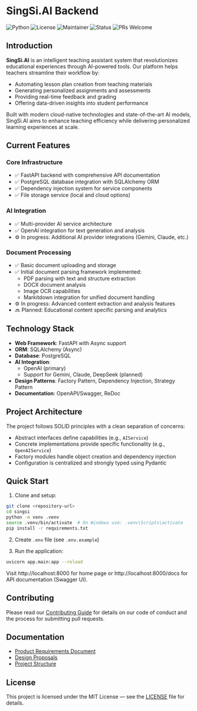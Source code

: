 # SingSi.AI Backend

![Python](https://img.shields.io/badge/Python-3.12-blue.svg)
![License](https://img.shields.io/badge/license-MIT-green.svg)
![Maintainer](https://img.shields.io/badge/maintainer-qavit-yellow)
![Status](https://img.shields.io/badge/status-alpha-orange)
![PRs Welcome](https://img.shields.io/badge/PRs-welcome-brightgreen.svg)

## Introduction

**SingSi.AI** is an intelligent teaching assistant system that revolutionizes educational experiences through AI-powered tools. Our platform helps teachers streamline their workflow by:

- Automating lesson plan creation from teaching materials
- Generating personalized assignments and assessments
- Providing real-time feedback and grading
- Offering data-driven insights into student performance

Built with modern cloud-native technologies and state-of-the-art AI models, SingSi.AI aims to enhance teaching efficiency while delivering personalized learning experiences at scale.

## Current Features

### Core Infrastructure
- ✅ FastAPI backend with comprehensive API documentation
- ✅ PostgreSQL database integration with SQLAlchemy ORM
- ✅ Dependency injection system for service components
- ✅ File storage service (local and cloud options)

### AI Integration
- ✅ Multi-provider AI service architecture
- ✅ OpenAI integration for text generation and analysis
- ⚙️ In progress: Additional AI provider integrations (Gemini, Claude, etc.)

### Document Processing
- ✅ Basic document uploading and storage
- ✅ Initial document parsing framework implemented:
  - PDF parsing with text and structure extraction
  - DOCX document analysis
  - Image OCR capabilities
  - Markitdown integration for unified document handling
- ⚙️ In progress: Advanced content extraction and analysis features
- 🔜 Planned: Educational content specific parsing and analytics

## Technology Stack

- **Web Framework**: FastAPI with Async support
- **ORM**: SQLAlchemy (Async)
- **Database**: PostgreSQL
- **AI Integration**:
  - OpenAI (primary)
  - Support for Gemini, Claude, DeepSeek (planned)
- **Design Patterns**: Factory Pattern, Dependency Injection, Strategy Pattern
- **Documentation**: OpenAPI/Swagger, ReDoc

## Project Architecture

The project follows SOLID principles with a clean separation of concerns:
- Abstract interfaces define capabilities (e.g., `AIService`)
- Concrete implementations provide specific functionality (e.g., `OpenAIService`)
- Factory modules handle object creation and dependency injection
- Configuration is centralized and strongly typed using Pydantic

## Quick Start

1. Clone and setup:
```bash
git clone <repository-url>
cd singsi
python -m venv .venv
source .venv/bin/activate  # On Windows use: .venv\Scripts\activate
pip install -r requirements.txt
```

2. Create `.env` file (see `.env.example`)

3. Run the application:
```bash
uvicorn app.main:app --reload
```

Visit http://localhost:8000 for home page or http://localhost:8000/docs for API documentation (Swagger UI).

## Contributing

Please read our [Contributing Guide](CONTRIBUTING.md) for details on our code of conduct and the process for submitting pull requests.

## Documentation

- [Product Requirements Document](docs/PRD_en.md)
- [Design Proposals](docs/design_proposals_en.md)
- [Project Structure](docs/project_structure_en.md)

## License

This project is licensed under the MIT License — see the [LICENSE](LICENSE) file for details.

